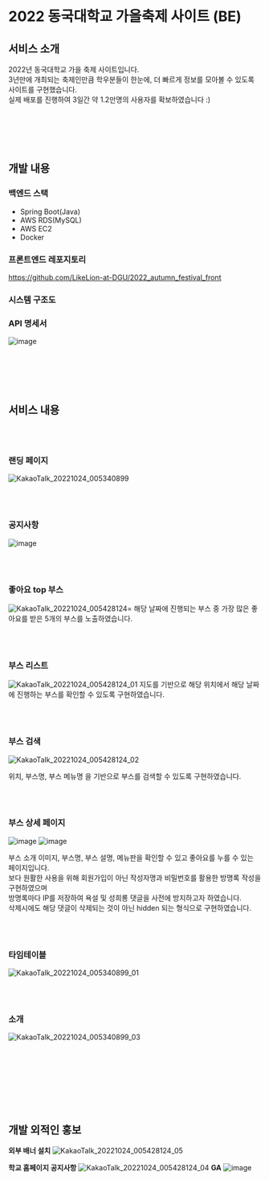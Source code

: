 #  2022 동국대학교 가을축제 사이트 (BE)


## 서비스 소개

2022년 동국대학교 가을 축제 사이트입니다. <br>
3년만에 개최되는 축제인만큼 학우분들이 한눈에, 더 빠르게 정보를 모아볼 수 있도록 사이트를 구현했습니다. <br>
실제 배포를 진행하여 3일간 약 1.2만명의 사용자를 확보하였습니다 :)

<br><br><br><br>

## 개발 내용 

### 백엔드 스택
- Spring Boot(Java)
- AWS RDS(MySQL)
- AWS EC2 
- Docker

### 프론트엔드 레포지토리
https://github.com/LikeLion-at-DGU/2022_autumn_festival_front

### 시스템 구조도


### API 명세서
![image](https://user-images.githubusercontent.com/81295661/197403494-0f980290-1128-4948-b8db-20d5ee47219e.png)


<br><br><br><br>


## 서비스 내용
<br><br>
### 랜딩 페이지
![KakaoTalk_20221024_005340899](https://user-images.githubusercontent.com/81295661/197403930-48ca42cb-39db-4adb-b9cd-b9b4f72d38ba.png)

<br><br>

### 공지사항
![image](https://user-images.githubusercontent.com/81295661/197403184-3a999fd5-c841-4c7f-aba6-68eea10b66c6.png)

<br><br>

### 좋아요 top 부스
![KakaoTalk_20221024_005428124](https://user-images.githubusercontent.com/81295661/197402861-b7d1cadc-62d8-4da7-8855-7af334a1db42.png)=
해당 날짜에 진행되는 부스 중 가장 많은 좋아요를 받은 5개의 부스를 노출하였습니다.

<br><br>

### 부스 리스트
![KakaoTalk_20221024_005428124_01](https://user-images.githubusercontent.com/81295661/197402966-cfd0177d-e788-47d7-a841-f4a8b213efd4.png)
지도를 기반으로 해당 위치에서 해당 날짜에 진행하는 부스를 확인할 수 있도록 구현하였습니다.

<br><br>

### 부스 검색
![KakaoTalk_20221024_005428124_02](https://user-images.githubusercontent.com/81295661/197404031-3fd231f8-a723-4d0a-b425-57d74e386d52.jpg)

위치, 부스명, 부스 메뉴명 을 기반으로 부스를 검색할 수 있도록 구현하였습니다.

<br><br>

### 부스 상세 페이지
![image](https://user-images.githubusercontent.com/81295661/197403199-6e256833-779b-410e-bfe0-4bda47473403.png)
![image](https://user-images.githubusercontent.com/81295661/197403228-421fb5f0-3376-4096-b83c-3c97ead32ab2.png)

부스 소개 이미지, 부스명, 부스 설명, 메뉴판을 확인할 수 있고 좋아요를 누를 수 있는 페이지입니다.
<br> 보다 원활한 사용을 위해 회원가입이 아닌 작성자명과 비밀번호를 활용한 방명록 작성을 구현하였으며
<br> 방명록마다 IP를 저장하여 욕설 및 성희롱 댓글을 사전에 방지하고자 하였습니다. 
<br> 삭제시에도 해당 댓글이 삭제되는 것이 아닌  hidden 되는 형식으로 구현하였습니다.

<br><br>

### 타임테이블
![KakaoTalk_20221024_005340899_01](https://user-images.githubusercontent.com/81295661/197403323-68b88f7b-4406-4a4d-87b4-d1412ac64445.png)


<br><br>

### 소개

![KakaoTalk_20221024_005340899_03](https://user-images.githubusercontent.com/81295661/197403350-e22a985f-fcd1-4a2c-91f9-d91955578f96.png)


<br><br>

<br><br><br><br>


## 개발 외적인 홍보

__외부 배너 설치__
![KakaoTalk_20221024_005428124_05](https://user-images.githubusercontent.com/81295661/197403705-d7997e9a-823a-4c90-b606-d9ebd915d73a.png)

__학교 홈페이지 공지사항__
![KakaoTalk_20221024_005428124_04](https://user-images.githubusercontent.com/81295661/197403715-17812ec7-c12f-4830-b229-8a3625f37f07.png)
__GA__
![image](https://user-images.githubusercontent.com/81295661/197403425-149d1f9d-3567-47f0-b332-211998fa2735.png)





